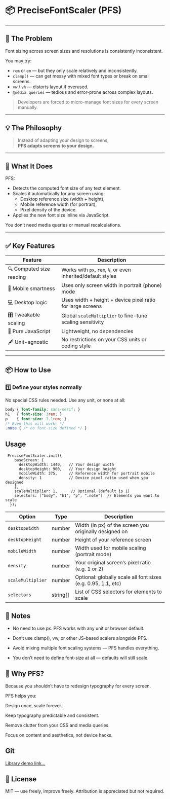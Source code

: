 # 📦 PreciseFontScaler (PFS)


---

## 🐛 The Problem

Font sizing across screen sizes and resolutions is consistently inconsistent.

You may try:
- `rem` or `em` — but they only scale relatively and inconsistently.
- `clamp()` — can get messy with mixed font types or break on small screens.
- `vw` / `vh` — distorts layout if overused.
- `@media queries` — tedious and error-prone across complex layouts.

> Developers are forced to micro-manage font sizes for every screen manually.

---

## 💡 The Philosophy

> Instead of adapting your design to screens,  
> **PFS adapts screens to your design.**

---

## 🚀 What It Does

PFS:
- Detects the computed font size of any text element.
- Scales it automatically for any screen using:
  - Desktop reference size (width + height),
  - Mobile reference width (for portrait),
  - Pixel density of the device.
- Applies the new font size inline via JavaScript.

You don’t need media queries or manual recalculations.

---

## ✅ Key Features

| Feature                  | Description                                                               |
|--------------------------|---------------------------------------------------------------------------|
| 🔍 Computed size reading | Works with `px`, `rem`, `%`, or even inherited/default styles             |
| 📱 Mobile smartness      | Uses only screen width in portrait (phone) mode                           |
| 💻 Desktop logic         | Uses width + height + device pixel ratio for large screens                |
| 🎛️ Tweakable scaling     | Global `scaleMultiplier` to fine-tune scaling sensitivity                 |
| 🧠 Pure JavaScript       | Lightweight, no dependencies                                              |
| 🖋️ Unit-agnostic         | No restrictions on your CSS units or coding style                         |

---

## 📦 How to Use

### 1️⃣ Define your styles normally

No special CSS rules needed. Use any unit, or none at all:

```css
body { font-family: sans-serif; }
h1   { font-size: 3rem; }
p    { font-size: 1.1rem; }
/* Even this will work: */
.note { /* no font-size defined */ }

```
## Usage

```
 PreciseFontScaler.init({
    baseScreen: {
      desktopWidth: 1440,   // Your design width
      desktopHeight: 900,   // Your design height
      mobileWidth: 375,     // Reference width for portrait mobile
      density: 1            // Device pixel ratio used when you designed
    },
    scaleMultiplier: 1,      // Optional (default is 1)
    selectors: ["body", "h1", "p", ".note"]  // Elements you want to scale
  });
```

| Option            | Type      | Description                                                   |
| ----------------- | --------- | ------------------------------------------------------------- |
| `desktopWidth`    | number    | Width (in px) of the screen you originally designed on        |
| `desktopHeight`   | number    | Height of your reference screen                               |
| `mobileWidth`     | number    | Width used for mobile scaling (portrait mode)                 |
| `density`         | number    | Your original screen’s pixel ratio (e.g. 1 or 2)              |
| `scaleMultiplier` | number    | Optional: globally scale all font sizes (e.g. 0.95, 1.1, etc) |
| `selectors`       | string\[] | List of CSS selectors for elements to scale                   |


## 📌 Notes

- No need to use px. PFS works with any unit or browser default.

- Don’t use clamp(), vw, or other JS-based scalers alongside PFS.

- Avoid mixing multiple font scaling systems — PFS handles everything.

- You don’t need to define font-size at all — defaults will still scale.


## 🧠 Why PFS?
Because you shouldn’t have to redesign typography for every screen.

PFS helps you:

Design once, scale forever.

Keep typography predictable and consistent.

Remove clutter from your CSS and media queries.

Focus on content and aesthetics, not device hacks.

## Git 
[Library demo link...](https://github.com/Luayabbas1981/PFS-package)
## 📄 License
MIT — use freely, improve freely. Attribution is appreciated but not required.